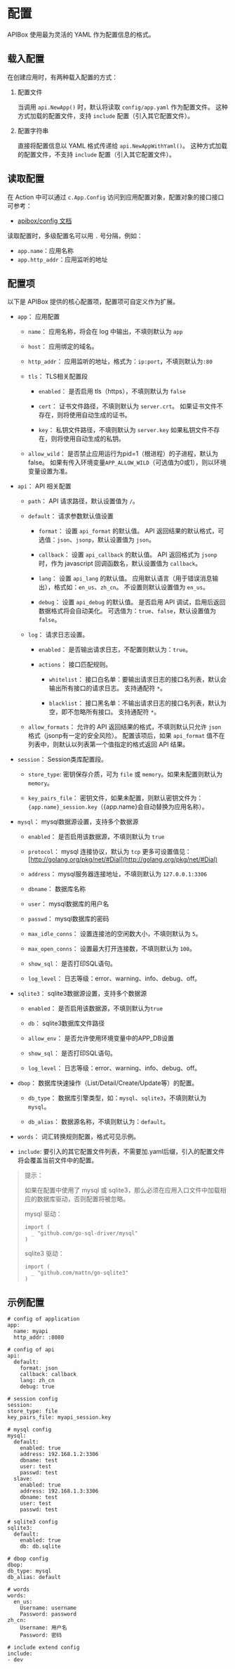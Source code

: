 配置
=====

APIBox 使用最为灵活的 YAML 作为配置信息的格式。


## 载入配置

在创建应用时，有两种载入配置的方式：

1. 配置文件
 
    当调用 `api.NewApp()` 时，默认将读取 `config/app.yaml` 作为配置文件。
    这种方式加载的配置文件，支持 `include` 配置（引入其它配置文件）。

2. 配置字符串

   直接将配置信息以 YAML 格式传递给 `api.NewAppWithYaml()`。
   这种方式加载的配置文件，不支持 `include` 配置（引入其它配置文件）。


## 读取配置

在 Action 中可以通过 `c.App.Config` 访问到应用配置对象，配置对象的接口接口可参考：

 - [apibox/config 文档](../other/config.md)

读取配置时，多级配置名可以用 `.` 号分隔，例如：

 - `app.name`：应用名称
 - `app.http_addr`：应用监听的地址


## 配置项

以下是 APIBox 提供的核心配置项，配置项可自定义作为扩展。

- `app`：
  应用配置

  - `name`：
    应用名称，将会在 log 中输出，不填则默认为 `app`

  - `host`：
    应用绑定的域名。

  - `http_addr`：
    应用监听的地址，格式为：`ip:port`，不填则默认为`:80`

  - `tls`：
    TLS相关配置段

    - `enabled`：
      是否启用 tls（https），不填则默认为 `false`

    - `cert`：
      证书文件路径，不填则默认为 `server.crt`。
      如果证书文件不存在，则将使用自动生成的证书。

    - `key`：
      私钥文件路径，不填则默认为 `server.key`
      如果私钥文件不存在，则将使用自动生成的私钥。

  - `allow_wild`：
    是否禁止应用运行为pid=1（根进程）的子进程，默认为false。
    如果有传入环境变量`APP_ALLOW_WILD`（可选值为0或1），则以环境变量设置为准。

- `api`：
  API 相关配置

  - `path`：
    API 请求路径，默认设置值为 `/`。

  - `default`：
    请求参数默认值设置

    - `format`：
      设置 `api_format` 的默认值。
      API 返回结果的默认格式，可选值：`json`、`jsonp`，默认设置值为 `json`。

    - `callback`：
      设置 `api_callback` 的默认值。
      API 返回格式为 `jsonp` 时，作为 javascript 回调函数名，默认设置值为 `callback`。

    - `lang`：
      设置 `api_lang` 的默认值。
      应用默认语言（用于错误消息输出），格式如：`en_us`、`zh_cn`。
      不设置则默认设置值为 `en_us`。
    
    - `debug`：
      设置 `api_debug` 的默认值。
      是否启用 API 调试，启用后返回数据格式将会自动美化。
      可选值为：`true`、`false`，默认设置值为 `false`。

  - `log`：
    请求日志设置。

    - `enabled`：
      是否输出请求日志，不配置则默认为：`true`。
  
    - `actions`：
      接口匹配规则。

      - `whitelist`：
        接口白名单：要输出请求日志的接口名列表，默认会输出所有接口的请求日志。
        支持通配符 `*`。

      - `blacklist`：
        接口黑名单：不输出请求日志的接口名列表，默认为空，即不忽略所有接口。
        支持通配符 `*`。

  - `allow_formats`：
    允许的 API 返回结果的格式，不填则默认只允许 `json` 格式（jsonp有一定的安全风险）。
    配置该项后，如果 `api_format` 值不在列表中，则默认以列表第一个值指定的格式返回 API 结果。

- `session`：
  Session类库配置段。
    
  - `store_type`:
    密钥保存介质，可为 `file` 或 `memory`。如果未配置则默认为 `memory`。

  - `key_pairs_file`：
    密钥文件，如果未配置，则默认密钥文件为：`{app.name}_session.key`（{app.name}会自动替换为应用名称）。

- `mysql`：
  mysql数据源设置，支持多个数据源

  - `enabled`：
    是否启用该数据源，不填则默认为 `true`

  - `protocol`：
    mysql 连接协议，默认为 `tcp`
    更多可设置值见：
    [http://golang.org/pkg/net/#Dial](http://golang.org/pkg/net/#Dial)

  - `address`：
    mysql服务器连接地址，不填则默认为 `127.0.0.1:3306`
    
  - `dbname`：
    数据库名称

  - `user`：
    mysql数据库的用户名

  - `passwd`：
    mysql数据库的密码

  - `max_idle_conns`：
   设置连接池的空闲数大小，不填则默认为 `5`。

  - `max_open_conns`：
   设置最大打开连接数，不填则默认为 `100`。

  - `show_sql`：
   是否打印SQL语句。

  - `log_level`：
   日志等级：error、warning、info、debug、off。

- `sqlite3`：
  sqlite3数据源设置，支持多个数据源

  - `enabled`：
    是否启用该数据源，不填则默认为`true`

  - `db`：
    sqlite3数据库文件路径

  - `allow_env`：
    是否允许使用环境变量中的APP_DB设置

  - `show_sql`：
   是否打印SQL语句。

  - `log_level`：
   日志等级：error、warning、info、debug、off。

- `dbop`：
  数据库快速操作（List/Detail/Create/Update等）的配置。

  - `db_type`：
    数据库引擎类型，如：`mysql`、`sqlite3`，不填则默认为 `mysql`。

  - `db_alias`：
    数据源名称，不填则默认为：`default`。

- `words`：
  词汇转换规则配置，格式可见示例。

- `include`:
  要引入的其它配置文件列表，不需要加.yaml后缀，引入的配置文件将会覆盖当前文件中的配置。

> 提示：
> 
>  如果在配置中使用了 mysql 或 sqlite3，那么必须在应用入口文件中加载相应的数据库驱动，否则配置将被忽略。
>
> mysql 驱动：
> 
>     import (
>     	_ "github.com/go-sql-driver/mysql"
>     )
> 
> sqlite3 驱动：
> 
>     import (
>     	_ "github.com/mattn/go-sqlite3"
>     )


## 示例配置

    # config of application
    app:
      name: myapi
      http_addr: :8080
    
    # config of api
	api:
      default:
        format: json
        callback: callback
        lang: zh_cn
        debug: true
    
	# session config
	session:
    store_type: file
    key_pairs_file: myapi_session.key
    
    # mysql config
    mysql:
      default:
        enabled: true
        address: 192.168.1.2:3306
        dbname: test
        user: test
        passwd: test
      slave:
        enabled: true
        address: 192.168.1.3:3306
        dbname: test
        user: test
        passwd: test
    
    # sqlite3 config
    sqlite3:
      default:
        enabled: true
        db: db.sqlite
    
	# dbop config
	dbop:
    db_type: mysql
    db_alias: default
    
    # words
    words:
      en_us:
        Username: username
        Password: password
    zh_cn:
    	Username: 用户名
    	Password: 密码
    
    # include extend config
    include:
    - dev
    